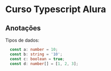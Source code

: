 # Curso Typescript Alura

## Anotações

Tipos de dados:

```typescript
  const a: number = 10;
  const b: string = '10';
  const c: boolean = true;
  const d: number[] = [1, 2, 3];
```
